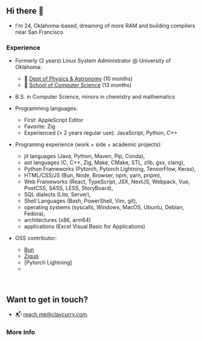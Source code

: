 ## Hi there 👋

- I'm 24, Oklahoma-based, dreaming of more RAM and building compilers near San Francisco

### Experience 
- Formerly (2 years) Linux System Administrator @ University of Oklahoma:
  - 🔭 [Dept of Physics & Astronomy](https://ou.edu/cas/physics-astronomy) (10 months)
  - 👾 [School of Computer Science](https://cs.ou.edu) (13 months)

- B.S. in Computer Science, minors in chemistry and mathematics

- Programming languages:
  - First: AppleScript Editor
  - Favorite: Zig
  - Experienced (> 2 years regular use): JavaScript, Python, C++

- Programing experience (work + side + academic projects):
  - jit languages (Java, Python, Maven, Pip, Conda), 
  - aot languages (C, C++, Zig, Make, CMake, STL, zlib, gxx, clang),
  - Python Frameworks (Pytorch, Pytorch Lightning, TensorFlow, Keras), 
  - HTML/CSS/JS (Bun, Node, Browser, npm, yarn, pnpm), 
  - Web Frameworks (React, TypeScript, JSX, NextJS, Webpack, Vue, PostCSS, SASS, LESS, StoryBoard), 
  - SQL dialects (Lite, Server), 
  - Shell Languages (Bash, PowerShell, Vim, git), 
  - operating systems (syscalls, Windows, MacOS, Ubuntu, Debian, Fedora), 
  - architectures (x86, arm64)
  - applications (Excel Visual Basic for Applications)

- OSS contributor:
  - [Bun](https://github.com/oven-sh/bun)
  - [Zigup](https://github.com/marler8997/zigup)
  - [Pytorch Lightning]
  - 

<br>

## Want to get in touch? 
- 📬 [reach me@claycurry.com](mailto:me@claycurry.com).



### More Info


[^1]: [Encyclopedia of Math](https://encyclopediaofmath.org/) \
[^2]: [LLVM](https://llvm.org/)

<!--! [B3 JIT Compiler](https://webkit.org/blog/5852/introducing-the-b3-jit-compiler/) -->
  
